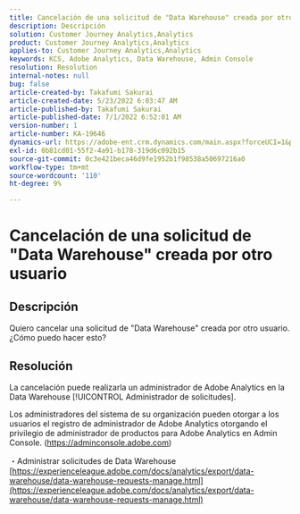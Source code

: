 ```yaml
---
title: Cancelación de una solicitud de "Data Warehouse" creada por otro usuario
description: Descripción
solution: Customer Journey Analytics,Analytics
product: Customer Journey Analytics,Analytics
applies-to: Customer Journey Analytics,Analytics
keywords: KCS, Adobe Analytics, Data Warehouse, Admin Console
resolution: Resolution
internal-notes: null
bug: false
article-created-by: Takafumi Sakurai
article-created-date: 5/23/2022 6:03:47 AM
article-published-by: Takafumi Sakurai
article-published-date: 7/1/2022 6:52:01 AM
version-number: 1
article-number: KA-19646
dynamics-url: https://adobe-ent.crm.dynamics.com/main.aspx?forceUCI=1&pagetype=entityrecord&etn=knowledgearticle&id=37436d18-5eda-ec11-a7b6-0022480b01c6
exl-id: 0b81cd01-55f2-4a91-b178-319d6c092b15
source-git-commit: 0c3e421beca46d9fe1952b1f98538a50697216a0
workflow-type: tm+mt
source-wordcount: '110'
ht-degree: 9%

---
```


# Cancelación de una solicitud de &quot;Data Warehouse&quot; creada por otro usuario

## Descripción

Quiero cancelar una solicitud de &quot;Data Warehouse&quot; creada por otro usuario. ¿Cómo puedo hacer esto?

## Resolución


La cancelación puede realizarla un administrador de Adobe Analytics en la Data Warehouse [!UICONTROL Administrador de solicitudes].

Los administradores del sistema de su organización pueden otorgar a los usuarios el registro de administrador de Adobe Analytics otorgando el privilegio de administrador de productos para Adobe Analytics en Admin Console. (https://adminconsole.adobe.com)

・Administrar solicitudes de Data Warehouse
[https://experienceleague.adobe.com/docs/analytics/export/data-warehouse/data-warehouse-requests-manage.html](https://experienceleague.adobe.com/docs/analytics/export/data-warehouse/data-warehouse-requests-manage.html)
